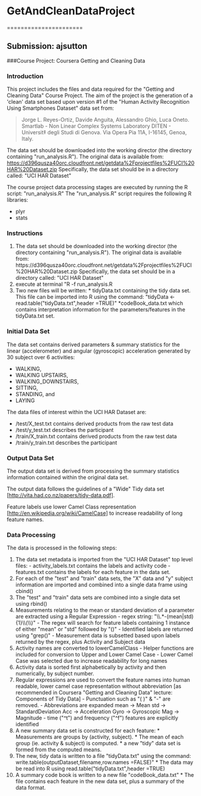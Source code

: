 # GetAndCleanDataProject
======================
## Submission: ajsutton
###Course Project: Coursera Getting and Cleaning Data


### Introduction
This project includes the files and data required for the "Getting and Cleaning Data" Course Project.
The aim of the project is the generation of a 'clean' data set based upon version #1 of the "Human Activity Recognition Using Smartphones Dataset" data set from:
>Jorge L. Reyes-Ortiz, Davide Anguita, Alessandro Ghio, Luca Oneto.
Smartlab - Non Linear Complex Systems Laboratory
DITEN - Universit‡ degli Studi di Genova.
Via Opera Pia 11A, I-16145, Genoa, Italy. 

The data set should be downloaded into the working director (the directory containing "run_analysis.R"). The original data is available from: 
https://d396qusza40orc.cloudfront.net/getdata%2Fprojectfiles%2FUCI%20HAR%20Dataset.zip
Specifically, the data set should be in a directory called: "UCI HAR Dataset"

The course project data processing stages are executed by running the R script: "run_analysis.R"
The "run_analysis.R" script requires the following R libraries:
- plyr
- stats

### Instructions
<ol>
<li> The data set should be downloaded into the working director (the directory containing "run_analysis.R"). The original data is available from: 
https://d396qusza40orc.cloudfront.net/getdata%2Fprojectfiles%2FUCI%20HAR%20Dataset.zip
Specifically, the data set should be in a directory called: "UCI HAR Dataset" </li>

<li>execute at terminal "R -f run_analysis.R </li>

<li>Two new files will be written:
  * tidyData.txt containing the tidy data set. This file can be imported into R using the command: "tidyData <- read.table("tidyData.txt",header =TRUE)"
  *codeBook_data.txt which contains interpretation information for the parameters/features in the tidyData.txt set.
</li>
</ol>

###  Initial Data Set
The data set contains derived parameters & summary statistics for the linear (accelerometer) and angular (gyroscopic) acceleration generated by 30 subject over 6 activities: 
- WALKING, 
- WALKING UPSTAIRS,
- WALKING_DOWNSTAIRS,
- SITTING,
- STANDING, and
- LAYING 
 
The data files of interest within the UCI HAR Dataset are:
- /test/X_test.txt contains derived products from the raw test data
- /test/y_test.txt describes the participant
- /train/X_train.txt contains derived products from the raw test data
- /train/y_train.txt describes the participant

###  Output Data Set
The output data set is derived from processing the summary statistics information contained within the original data set.
 
The output data follows the guidelines of a "Wide" Tidy data set [http://vita.had.co.nz/papers/tidy-data.pdf]. 

Feature labels use lower Camel Class representation [http://en.wikipedia.org/wiki/CamelCase] to increase readability of long feature names.

###  Data Processing
The data is processed in the following steps:
<ol>
<li> The data set metadata is imported from the "UCI HAR Dataset" top level files:
  - activity_labels.txt contains the labels and activity code
  - features.txt contains the labels for each feature in the data set.
  </li>
<li> For each of the "test" and "train" data sets, the "X" data and "y" subject information are imported and combined into a single data frame using cbind()</li>
<li> The "test" and "train" data sets are combined into a single data set using rbind()</li>
<li> Measurements relating to the mean or standard deviation of a parameter are extracted using a Regular Expression
  - regex string: "\\.*-(mean|std){1}\\(\\)" 
  - The regex will search for feature labels containing 1 instance of either "mean" or "std" followed by "()"
  - Identified labels are returned using "grep()"
  - Measurement data is subsetted based upon labels returned by the regex, plus Activity and Subject data
</li>
<li> Activity names are converted to lowerCamelClass
  - Helper functions are included for conversion to Upper and Lower Camel Case
  - Lower Camel Case was selected due to increase readability for long names
  </li>
<li> Activity data is sorted first alphabetically by activity and then numerically, by subject number.</li>
<li> Regular expressions are used to convert the feature names into human readable, lower camel case representation without abbreviation [as recommended in Coursera "Getting and Cleaning Data" lecture: Components of Tidy Data]  
  - Punctuation such as "( )" & "-" are removed.
  - Abbreviations are expanded 
    mean -> Mean
    std -> StandardDeviation
    Acc -> Acceleration
    Gyro -> Gyroscopic
    Mag -> Magnitude
  - time ("^t") and frequency ("^f") features are explicitly identified 
  </li>
<li> A new summary data set is constructed for each feature: 
  * Measurements are groups by (activity, subject).
  * The mean of each group (ie. activity & subject) is computed.
  * a new "tidy" data set is formed from the computed means.
  </li>
<li> The new, tidy data is written to a file "tidyData.txt" using the command:
  write.table(outputDataset,filename,row.names =FALSE)"
  * The data may be read into R using 
  read.table("tidyData.txt",header =TRUE)
  </li>
<li> A summary code book is written to a new file "codeBook_data.txt"
  * The file contains each feature in the new data set, plus a summary of the data format.
  </li>
</ol>